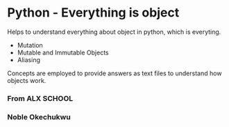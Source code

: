 # Python - Everything is object

Helps to understand everything about object in python, which is everyting.

* Mutation
* Mutable and Immutable Objects
* Aliasing

Concepts are employed to provide answers as text files to understand how objects work.


### From ALX SCHOOL
### Noble Okechukwu
